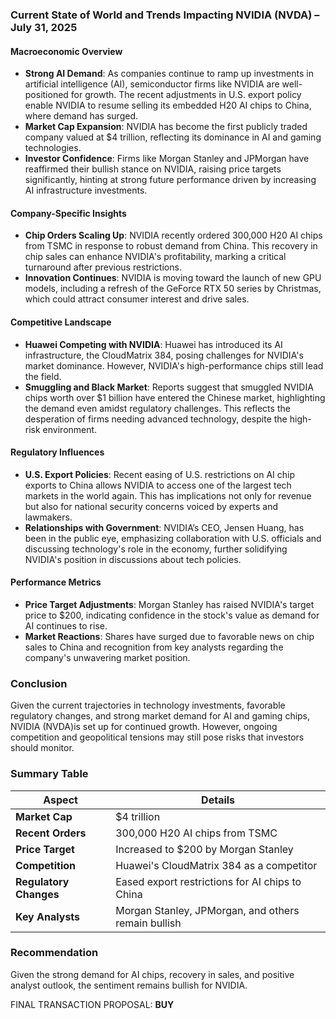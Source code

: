 ### Current State of World and Trends Impacting NVIDIA (NVDA) – July 31, 2025

#### Macroeconomic Overview
- **Strong AI Demand**: As companies continue to ramp up investments in artificial intelligence (AI), semiconductor firms like NVIDIA are well-positioned for growth. The recent adjustments in U.S. export policy enable NVIDIA to resume selling its embedded H20 AI chips to China, where demand has surged.
- **Market Cap Expansion**: NVIDIA has become the first publicly traded company valued at $4 trillion, reflecting its dominance in AI and gaming technologies.
- **Investor Confidence**: Firms like Morgan Stanley and JPMorgan have reaffirmed their bullish stance on NVIDIA, raising price targets significantly, hinting at strong future performance driven by increasing AI infrastructure investments.

#### Company-Specific Insights
- **Chip Orders Scaling Up**: NVIDIA recently ordered 300,000 H20 AI chips from TSMC in response to robust demand from China. This recovery in chip sales can enhance NVIDIA's profitability, marking a critical turnaround after previous restrictions.
- **Innovation Continues**: NVIDIA is moving toward the launch of new GPU models, including a refresh of the GeForce RTX 50 series by Christmas, which could attract consumer interest and drive sales.

#### Competitive Landscape
- **Huawei Competing with NVIDIA**: Huawei has introduced its AI infrastructure, the CloudMatrix 384, posing challenges for NVIDIA's market dominance. However, NVIDIA's high-performance chips still lead the field.
- **Smuggling and Black Market**: Reports suggest that smuggled NVIDIA chips worth over $1 billion have entered the Chinese market, highlighting the demand even amidst regulatory challenges. This reflects the desperation of firms needing advanced technology, despite the high-risk environment.

#### Regulatory Influences
- **U.S. Export Policies**: Recent easing of U.S. restrictions on AI chip exports to China allows NVIDIA to access one of the largest tech markets in the world again. This has implications not only for revenue but also for national security concerns voiced by experts and lawmakers.
- **Relationships with Government**: NVIDIA’s CEO, Jensen Huang, has been in the public eye, emphasizing collaboration with U.S. officials and discussing technology's role in the economy, further solidifying NVIDIA's position in discussions about tech policies.

#### Performance Metrics
- **Price Target Adjustments**: Morgan Stanley has raised NVIDIA's target price to $200, indicating confidence in the stock's value as demand for AI continues to rise.
- **Market Reactions**: Shares have surged due to favorable news on chip sales to China and recognition from key analysts regarding the company's unwavering market position.

### Conclusion
Given the current trajectories in technology investments, favorable regulatory changes, and strong market demand for AI and gaming chips, NVIDIA (NVDA)is set up for continued growth. However, ongoing competition and geopolitical tensions may still pose risks that investors should monitor.

### Summary Table

| Aspect                    | Details |
|---------------------------|---------|
| **Market Cap**            | $4 trillion |
| **Recent Orders**         | 300,000 H20 AI chips from TSMC |
| **Price Target**          | Increased to $200 by Morgan Stanley |
| **Competition**           | Huawei's CloudMatrix 384 as a competitor |
| **Regulatory Changes**     | Eased export restrictions for AI chips to China |
| **Key Analysts**          | Morgan Stanley, JPMorgan, and others remain bullish |

### Recommendation
Given the strong demand for AI chips, recovery in sales, and positive analyst outlook, the sentiment remains bullish for NVIDIA. 

FINAL TRANSACTION PROPOSAL: **BUY**